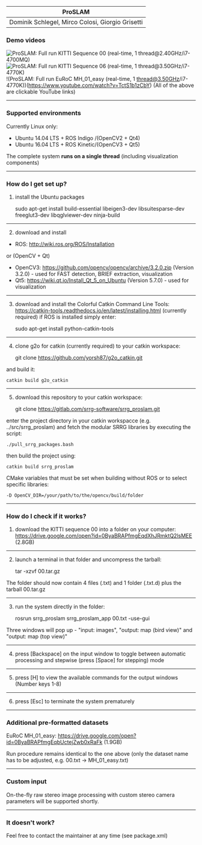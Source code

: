| **ProSLAM** |
| :------: |
| Dominik Schlegel, Mirco Colosi, Giorgio Grisetti |

### Demo videos ###
![ProSLAM: Full run KITTI Sequence 00 (real-time, 1 thread@2.40GHz/i7-4700MQ)](https://www.youtube.com/watch?v=n_UmEpIwb9Y)
![ProSLAM: Full run KITTI Sequence 06 (real-time, 1 thread@3.50GHz/i7-4770K)](https://www.youtube.com/watch?v=Bmig0ASFOY4)
!(ProSLAM: Full run EuRoC MH_01_easy (real-time, 1 thread@3.50GHz/i7-4770K))(https://www.youtube.com/watch?v=TctS1b1zCbY)
(All of the above are clickable YouTube links)

---
### Supported environments ###
Currently Linux only:
 - Ubuntu 14.04 LTS + ROS Indigo /(OpenCV2 + Qt4)
 - Ubuntu 16.04 LTS + ROS Kinetic/(OpenCV3 + Qt5)<br/>

The complete system **runs on a single thread** (including visualization components)

---
### How do I get set up? ###
1) install the Ubuntu packages

    sudo apt-get install build-essential libeigen3-dev libsuitesparse-dev freeglut3-dev libqglviewer-dev ninja-build

---
2) download and install
 - ROS: http://wiki.ros.org/ROS/Installation

or (OpenCV + Qt)
 - OpenCV3: https://github.com/opencv/opencv/archive/3.2.0.zip (Version 3.2.0) - used for FAST detection, BRIEF extraction, visualization
 - Qt5: https://wiki.qt.io/Install_Qt_5_on_Ubuntu (Version 5.7.0)              - used for visualization

---
3) download and install the Colorful Catkin Command Line Tools: https://catkin-tools.readthedocs.io/en/latest/installing.html (currently required) if ROS is installed simply enter:

    sudo apt-get install python-catkin-tools

---
4) clone g2o for catkin (currently required) to your catkin workspace:

    git clone https://github.com/yorsh87/g2o_catkin.git
    
and build it:
    
    catkin build g2o_catkin

---
5) download this repository to your catkin workspace:

    git clone https://gitlab.com/srrg-software/srrg_proslam.git
    
enter the project directory in your catkin workspacce (e.g. ../src/srrg_proslam) and fetch the modular SRRG libraries by executing the script:

    ./pull_srrg_packages.bash
    
then build the project using:
    
    catkin build srrg_proslam

CMake variables that must be set when building without ROS or to select specific libraries:

    -D OpenCV_DIR=/your/path/to/the/opencv/build/folder

---
### How do I check if it works? ###

1) download the KITTI sequence 00 into a folder on your computer: https://drive.google.com/open?id=0ByaBRAPfmgEqdXhJRmktQ2lsMEE (2.8GB)

---
2) launch a terminal in that folder and uncompress the tarball:

    tar -xzvf 00.tar.gz

The folder should now contain 4 files (.txt) and 1 folder (.txt.d) plus the tarball 00.tar.gz

---
3) run the system directly in the folder:

    rosrun srrg_proslam srrg_proslam_app 00.txt -use-gui

Three windows will pop up - "input: images", "output: map (bird view)" and "output: map (top view)"

---
4) press [Backspace] on the input window to toggle between automatic processing and stepwise (press [Space] for stepping) mode

---
5) press [H] to view the available commands for the output windows (Number keys 1-8)

---
6) press [Esc] to terminate the system prematurely

---
### Additional pre-formatted datasets ###

EuRoC MH_01_easy: https://drive.google.com/open?id=0ByaBRAPfmgEqbUctejZwb0xRaFk (1.9GB)

Run procedure remains identical to the one above (only the dataset name has to be adjusted, e.g. 00.txt -> MH_01_easy.txt)

---
### Custom input ###

On-the-fly raw stereo image processing with custom stereo camera parameters will be supported shortly.

---
### It doesn't work? ###

Feel free to contact the maintainer at any time (see package.xml)
